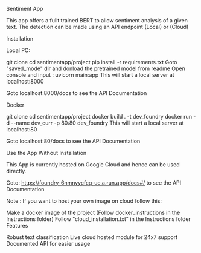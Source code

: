 Sentiment App

This app offers a fullt trained BERT to allow sentiment analysis of a given text. The detection can be made using an API endpoint (Local) or (Cloud)

Installation

Local PC:

git clone
cd sentimentapp/project
pip install -r requirements.txt
Goto "saved_mode" dir and donload the pretrained model from readme
Open console and input : uvicorn main:app
This will start a local server at localhost:8000

Goto localhost:8000/docs to see the API Documentation

Docker

git clone
cd sentimentapp/project
docker build . -t dev_foundry
docker run -d --name dev_curr -p 80:80 dev_foundry
This will start a local server at localhost:80

Goto localhost:80/docs to see the API Documentation

Use the App Without Installation

This App is currently hosted on Google Cloud and hence can be used directly.

Goto: https://foundry-6nmnvycfcq-uc.a.run.app/docs#/ to see the API Documentation

Note : If you want to host your own image on cloud follow this:

Make a docker image of the project (Follow docker_instructions in the Instructions folder)
Follow "cloud_installation.txt" in the Instructions folder
Features

Robust text classification
Live cloud hosted module for 24x7 support
Documented API for easier usage
